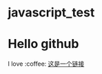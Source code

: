 # javascript_test
<h1>Hello github</h1>
<span>I love :coffee:</span>
<a href="www.baidu.com">这是一个链接</a>

